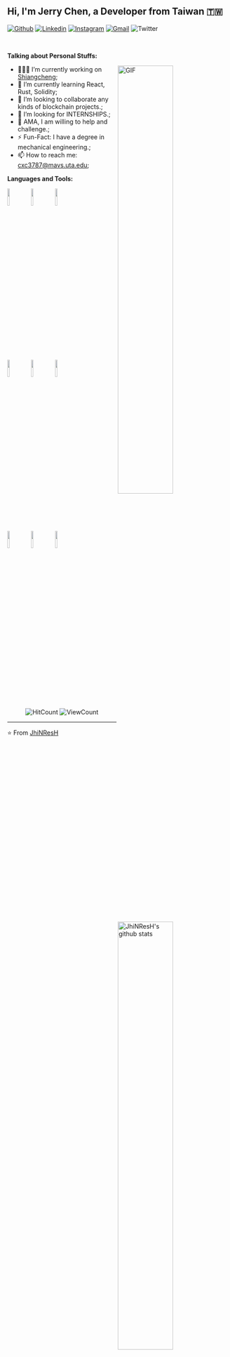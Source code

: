 <!-- Your title -->
## Hi, I'm Jerry Chen, a Developer from Taiwan 🇹🇼

<!-- Your badges
You can use the website to generate badges: https://shields.io/
-->

[![Github](https://img.shields.io/badge/-Github-000?style=flat&logo=Github&logoColor=white)](https://github.com/JhiNResH)
[![Linkedin](https://img.shields.io/badge/-LinkedIn-blue?style=flat&logo=Linkedin&logoColor=white)](https://www.linkedin.com/in/chien-jui-jerry-chen-21a11720a/)
[![Instagram](https://img.shields.io/badge/-Instagram-c13584?style=flat&labelColor=c13584&logo=instagram&logoColor=white)](https://www.instagram.com/jhinresh49/)
[![Gmail](https://img.shields.io/badge/-Gmail-c14438?style=flat&logo=Gmail&logoColor=white)](mailto:dontforgetbananatiff@gmail.com)
![Twitter](https://img.shields.io/twitter/follow/JhiNResH?label=JhiNResH&style=social)

&nbsp;

<!-- Talking about you -->
**Talking about Personal Stuffs:**

<!-- Any image aligned to the right. Beware the width -->
<img width="50%" align="right" alt="GIF" src="https://media.giphy.com/media/VekcnHOwOI5So/giphy.gif" />

- 👨🏽‍💻 I’m currently working on [Shiangcheng](https://github.com/JhiNResH/Shiangcheng);
- 🌱 I’m currently learning React, Rust, Solidity; 
- 👯 I’m looking to collaborate any kinds of blockchain projects.;
- 🤔 I’m looking for INTERNSHIPS.;
- 💬 AMA, I am willing to help and challenge.;
- ⚡️ Fun-Fact: I have a degree in mechanical engineering.;
- 📫 How to reach me: cxc3787@mavs.uta.edu;

**Languages and Tools:** 

<!-- Your github readme stats
You can use this api: https://github.com/anuraghazra/github-readme-stats
-->
<p>
  <a href="https://github.com/JhiNResH/Share2Earn">
    <img width="50%" align="right" alt="JhiNResH's github stats" src="https://github-readme-stats.vercel.app/api?username=JhiNResH&show_icons=true&hide_border=true" />
  </a>
  
  <!-- Your languages and tools. Be careful with the alignment. 
  You can use this sites to get logos: https://www.vectorlogo.zone or https://simpleicons.org/
  -->
  <code><img width="10%" src="https://www.vectorlogo.zone/logos/javascript/javascript-vertical.svg"></code>
  <code><img width="10%" src="https://www.vectorlogo.zone/logos/python/python-ar21.svg"></code>
  <code><img width="10%" src="https://www.vectorlogo.zone/logos/nodejs/nodejs-ar21.svg"></code>
  <br />
  <code><img width="10%" src="https://www.vectorlogo.zone/logos/rust-lang/rust-lang-icon.svg"></code>
  <code><img width="10%" src="https://www.vectorlogo.zone/logos/expressjs/expressjs-ar21.svg"></code>
  <code><img width="10%" src="https://vectorwiki.com/images/Nth1M__solidity.svg"></code>
  <br />
  <code><img width="10%" src="https://www.vectorlogo.zone/logos/reactjs/reactjs-ar21.svg"></code>
  <code><img width="10%" src="https://www.vectorlogo.zone/logos/mongodb/mongodb-ar21.svg"></code>
  <code><img width="10%" src="https://www.vectorlogo.zone/logos/git-scm/git-scm-ar21.svg"></code>
  <br />
</p>

<!-- Your hits or visitors
site: http://hits.dwyl.com or https://visitor-badge.glitch.me
Both apis are in trouble due to the number of requests, if you know any other to register visitors, great
-->
<p align="center">
  <img alt="HitCount" src="http://hits.dwyl.com/JhiNResH/JhiNResH.svg" />
  <!-- https://github.com/wesky93/views this is a clone of the hits -->
  <img alt="ViewCount" src="https://views.whatilearened.today/views/github/JhiNResH/JhiNResH.svg" />
</p>

<!-- ## Support me -->
<!-- Your support, if you have it 
I created these images, feel free to use them.
-->

---

<!-- This readme was created by Murillo Comino - https://github.com/JhiNResH -->
⭐️ From [JhiNResH](https://github.com/JhiNResH)

